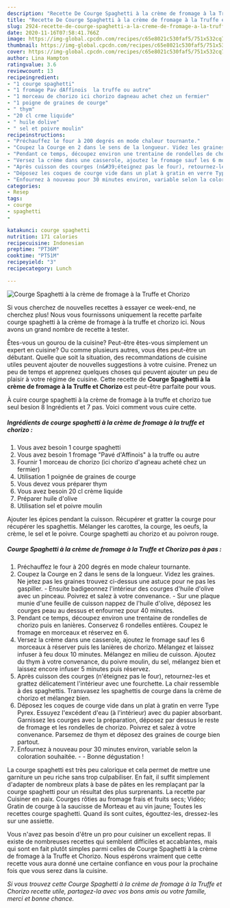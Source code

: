 ```yaml
---
description: "Recette De Courge Spaghetti à la crème de fromage à la Truffe et Chorizo"
title: "Recette De Courge Spaghetti à la crème de fromage à la Truffe et Chorizo"
slug: 2924-recette-de-courge-spaghetti-a-la-creme-de-fromage-a-la-truffe-et-chorizo
date: 2020-11-16T07:58:41.766Z
image: https://img-global.cpcdn.com/recipes/c65e8021c530faf5/751x532cq70/courge-spaghetti-a-la-creme-de-fromage-a-la-truffe-et-chorizo-photo-principale-de-la-recette.jpg
thumbnail: https://img-global.cpcdn.com/recipes/c65e8021c530faf5/751x532cq70/courge-spaghetti-a-la-creme-de-fromage-a-la-truffe-et-chorizo-photo-principale-de-la-recette.jpg
cover: https://img-global.cpcdn.com/recipes/c65e8021c530faf5/751x532cq70/courge-spaghetti-a-la-creme-de-fromage-a-la-truffe-et-chorizo-photo-principale-de-la-recette.jpg
author: Lina Hampton
ratingvalue: 3.6
reviewcount: 13
recipeingredient:
- "1 courge spaghetti"
- "1 fromage Pav dAffinois  la truffe ou autre"
- "1 morceau de chorizo ici chorizo dagneau achet chez un fermier"
- "1 poigne de graines de courge"
- " thym"
- "20 cl crme liquide"
- " huile dolive"
- " sel et poivre moulin"
recipeinstructions:
- "Préchauffez le four à 200 degrés en mode chaleur tournante."
- "Coupez la Courge en 2 dans le sens de la longueur. Videz les graines. Ne jetez pas les graines trouvez ci-dessus une astuce pour ne pas les gaspiller. Ensuite badigeonnez l&#39;intérieur des courges d&#39;huile d&#39;olive avec un pinceau. Poivrez et salez à votre convenance. Sur une plaque munie d&#39;une feuille de cuisson nappez de l&#39;huile d&#39;olive, déposez les courges peau au dessus et enfournez pour 40 minutes."
- "Pendant ce temps, découpez environ une trentaine de rondelles de chorizo puis en lanières. Conservez 6 rondelles entières. Coupez le fromage en morceaux et réservez en 6."
- "Versez la crème dans une casserole, ajoutez le fromage sauf les 6 morceaux à réserver puis les lanières de chorizo. Mélangez et laissez infuser à feu doux 10 minutes. Mélangez en milieu de cuisson. Ajoutez du thym à votre convenance, du poivre moulin, du sel, mélangez bien et laissez encore infuser 5 minutes puis réservez."
- "Après cuisson des courges (n&#39;éteignez pas le four), retournez-les et grattez délicatement l&#39;intérieur avec une fourchette. La chair ressemble à des spaghettis. Transvasez les spaghettis de courge dans la crème de chorizo et mélangez bien."
- "Déposez les coques de courge vide dans un plat à gratin en verre Type Pyrex. Essuyez l&#39;excédent d&#39;eau (à l&#39;intérieur) avec du papier absorbant. Garnissez les courges avec la préparation, déposez par dessus le reste de fromage et les rondelles de chorizo. Poivrez et salez à votre convenance. Parsemez de thym et déposez des graines de courge bien partout."
- "Enfournez à nouveau pour 30 minutes environ, variable selon la coloration souhaitée.  Bonne dégustation !"
categories:
- Resep
tags:
- courge
- spaghetti
- 

katakunci: courge spaghetti  
nutrition: 171 calories
recipecuisine: Indonesian
preptime: "PT36M"
cooktime: "PT51M"
recipeyield: "3"
recipecategory: Lunch

---
```



![Courge Spaghetti à la crème de fromage à la Truffe et Chorizo](https://img-global.cpcdn.com/recipes/c65e8021c530faf5/751x532cq70/courge-spaghetti-a-la-creme-de-fromage-a-la-truffe-et-chorizo-photo-principale-de-la-recette.jpg)

Si vous cherchez de nouvelles recettes à essayer ce week-end, ne cherchez plus! Nous vous fournissons uniquement la recette parfaite courge spaghetti à la crème de fromage à la truffe et chorizo ici. Nous avons un grand nombre de recette à tester.

Êtes-vous un gourou de la cuisine? Peut-être êtes-vous simplement un expert en cuisine? Ou comme plusieurs autres, vous êtes peut-être un débutant. Quelle que soit la situation, des recommandations de cuisine utiles peuvent ajouter de nouvelles suggestions à votre cuisine. Prenez un peu de temps et apprenez quelques choses qui peuvent ajouter un peu de plaisir à votre régime de cuisine. Cette recette de <strong> Courge Spaghetti à la crème de fromage à la Truffe et Chorizo </strong> est peut-être parfaite pour vous.

<!--inarticleads1-->

À cuire courge spaghetti à la crème de fromage à la truffe et chorizo tue seul besion 8 Ingrédients et 7 pas. Voici comment vous cuire cette.

##### Ingrédients de courge spaghetti à la crème de fromage à la truffe et chorizo :

1. Vous avez besoin 1 courge spaghetti
1. Vous avez besoin 1 fromage &#34;Pavé d&#39;Affinois&#34; à la truffe ou autre
1. Fournir 1 morceau de chorizo (ici chorizo d&#39;agneau acheté chez un fermier)
1. Utilisation 1 poignée de graines de courge
1. Vous devez vous préparer  thym
1. Vous avez besoin 20 cl crème liquide
1. Préparer  huile d&#39;olive
1. Utilisation  sel et poivre moulin


Ajouter les épices pendant la cuisson. Récupérer et gratter la courge pour récupérer les spaghettis. Mélanger les carottes, la courge, les oeufs, la crème, le sel et le poivre. Courge spaghetti au chorizo et au poivron rouge. 

<!--inarticleads2-->

##### Courge Spaghetti à la crème de fromage à la Truffe et Chorizo pas à pas :

1. Préchauffez le four à 200 degrés en mode chaleur tournante.
1. Coupez la Courge en 2 dans le sens de la longueur. Videz les graines. Ne jetez pas les graines trouvez ci-dessus une astuce pour ne pas les gaspiller. - Ensuite badigeonnez l&#39;intérieur des courges d&#39;huile d&#39;olive avec un pinceau. Poivrez et salez à votre convenance. - Sur une plaque munie d&#39;une feuille de cuisson nappez de l&#39;huile d&#39;olive, déposez les courges peau au dessus et enfournez pour 40 minutes.
1. Pendant ce temps, découpez environ une trentaine de rondelles de chorizo puis en lanières. Conservez 6 rondelles entières. Coupez le fromage en morceaux et réservez en 6.
1. Versez la crème dans une casserole, ajoutez le fromage sauf les 6 morceaux à réserver puis les lanières de chorizo. Mélangez et laissez infuser à feu doux 10 minutes. Mélangez en milieu de cuisson. Ajoutez du thym à votre convenance, du poivre moulin, du sel, mélangez bien et laissez encore infuser 5 minutes puis réservez.
1. Après cuisson des courges (n&#39;éteignez pas le four), retournez-les et grattez délicatement l&#39;intérieur avec une fourchette. La chair ressemble à des spaghettis. Transvasez les spaghettis de courge dans la crème de chorizo et mélangez bien.
1. Déposez les coques de courge vide dans un plat à gratin en verre Type Pyrex. Essuyez l&#39;excédent d&#39;eau (à l&#39;intérieur) avec du papier absorbant. Garnissez les courges avec la préparation, déposez par dessus le reste de fromage et les rondelles de chorizo. Poivrez et salez à votre convenance. Parsemez de thym et déposez des graines de courge bien partout.
1. Enfournez à nouveau pour 30 minutes environ, variable selon la coloration souhaitée. -  - Bonne dégustation !


La courge spaghetti est très peu calorique et cela permet de mettre une garniture un peu riche sans trop culpabiliser. En fait, il suffit simplement d&#39;adapter de nombreux plats à base de pâtes en les remplaçant par la courge spaghetti pour un résultat des plus surprenants. La recette par Cuisiner en paix. Courges rôties au fromage frais et fruits secs; Vidéo; Gratin de courge à la saucisse de Morteau et au vin jaune; Toutes les recettes courge spaghetti. Quand ils sont cuites, égouttez-les, dressez-les sur une assiette. 

<!--inarticleads1-->

<p>
Vous n'avez pas besoin d'être un pro pour cuisiner un excellent repas. Il existe de nombreuses recettes qui semblent difficiles et accablantes, mais qui sont en fait plutôt simples parmi celles de Courge Spaghetti à la crème de fromage à la Truffe et Chorizo. Nous espérons vraiment que cette recette vous aura donné une certaine confiance en vous pour la prochaine fois que vous serez dans la cuisine.
</p>

<p>
<i>Si vous trouvez cette Courge Spaghetti à la crème de fromage à la Truffe et Chorizo recette utile, partagez-la avec vos bons amis ou votre famille, merci et bonne chance.</i>
</p>
